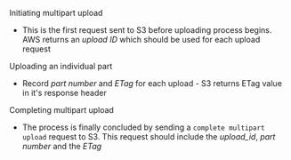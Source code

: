 

Initiating multipart upload

- This is the first request sent to S3 before uploading process begins. AWS returns an _upload ID_ which should be used for each upload request



Uploading an individual part

- Record _part number_ and _ETag_ for each upload - S3 returns ETag value in it's response header 


Completing multipart upload

- The process is finally concluded by sending a `complete multipart upload` request to S3. This request should include 
  the _upload_id_, _part number_ and the _ETag_ 